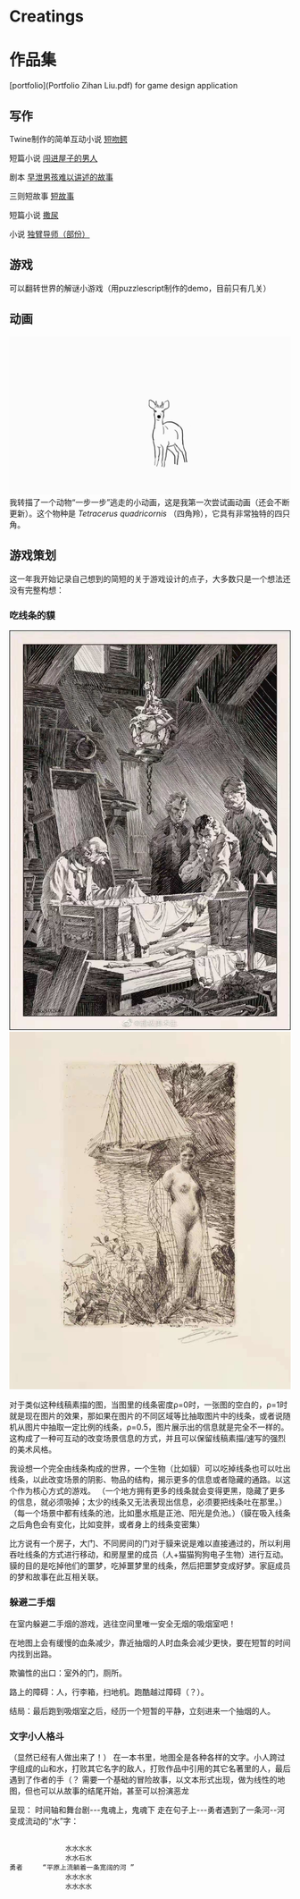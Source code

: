 # Creatings
# 作品集
[portfolio](Portfolio Zihan Liu.pdf) for game design application

## 写作
Twine制作的简单互动小说 [短吻鳄](alligator.html)

短篇小说 [闯进屋子的男人](man.md)

剧本 [早泄男孩难以讲述的故事](boy.md)

三则短故事 [短故事](story.md)

短篇小说 [撒尿](pee.md)

小说 [独臂导师（部份）](mentor.md)

## 游戏
可以翻转世界的解谜小游戏（用puzzlescript制作的demo，目前只有几关）

## 动画

![tetra](tetra.gif)
我转描了一个动物“一步一步”逃走的小动画，这是我第一次尝试画动画（还会不断更新）。这个物种是 _Tetracerus quadricornis_ （四角羚），它具有非常独特的四只角。


## 游戏策划

这一年我开始记录自己想到的简短的关于游戏设计的点子，大多数只是一个想法还没有完整构想：

### 吃线条的貘

![zuo1](zuo1.jpg)
![zuo2](zuo2.jpg)

对于类似这种线稿素描的图，当图里的线条密度ρ=0时，一张图的空白的，ρ=1时就是现在图片的效果，那如果在图片的不同区域等比抽取图片中的线条，或者说随机从图片中抽取一定比例的线条，ρ=0.5，图片展示出的信息就是完全不一样的。这构成了一种可互动的改变场景信息的方式，并且可以保留线稿素描/速写的强烈的美术风格。

我设想一个完全由线条构成的世界，一个生物（比如貘）可以吃掉线条也可以吐出线条，以此改变场景的阴影、物品的结构，揭示更多的信息或者隐藏的通路。以这个作为核心方式的游戏。
（一个地方拥有更多的线条就会变得更黑，隐藏了更多的信息，就必须吸掉；太少的线条又无法表现出信息，必须要把线条吐在那里。）（每一个场景中都有线条的池，比如墨水瓶是正池、阳光是负池。）（貘在吸入线条之后角色会有变化，比如变胖，或者身上的线条变密集）

比方说有一个房子，大门、不同房间的门对于貘来说是难以直接通过的，所以利用吞吐线条的方式进行移动，和房屋里的成员（人+猫猫狗狗电子生物）进行互动。貘的目的是吃掉他们的噩梦，吃掉噩梦里的线条，然后把噩梦变成好梦。家庭成员的梦和故事在此互相关联。


### 躲避二手烟

在室内躲避二手烟的游戏，逃往空间里唯一安全无烟的吸烟室吧！

在地图上会有缓慢的血条减少，靠近抽烟的人时血条会减少更快，要在短暂的时间内找到出路。

欺骗性的出口：室外的门，厕所。

路上的障碍：人，行李箱，扫地机。跑酷越过障碍（？）。

结局：最后跑到吸烟室之后，经历一个短暂的平静，立刻进来一个抽烟的人。


### 文字小人格斗
（显然已经有人做出来了！）
在一本书里，地图全是各种各样的文字。小人跨过字组成的山和水，打败其它名字的敌人，打败作品中引用的其它名著里的人，最后遇到了作者的手（？
需要一个基础的冒险故事，以文本形式出现，做为线性的地图，但也可以从故事的结尾开始，甚至可以扮演恶龙

呈现：
时间轴和舞台剧---鬼魂上，鬼魂下
走在句子上---勇者遇到了一条河--河变成流动的“水”字：
```

              水水水水
              水水石水
勇者     “平原上流躺着一条宽阔的河 ”          
              水水水水
              水水水水
              
```
